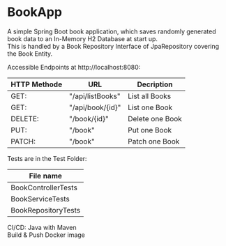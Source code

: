 # BookApp
A simple Spring Boot book application, which saves randomly generated book data to an In-Memory H2 Database at start up.  
This is handled by a Book Repository Interface of JpaRepository covering the Book Entity.  

Accessible Endpoints at http://localhost:8080:

| HTTP Methode | URL | Decription |
| --- | --- | --- |
| GET: | "/api/listBooks" | List all Books
| GET: | "/api/book/{id}" | List one Book
| DELETE: | "/book/{id}" | Delete one Book
| PUT: | "/book" | Put one Book
| PATCH: | "/book" | Patch one Book


Tests are in the Test Folder:

| File name |
| --- |
| BookControllerTests |
| BookServiceTests |
| BookRepositoryTests |


CI/CD:
Java with Maven  
Build & Push Docker image
